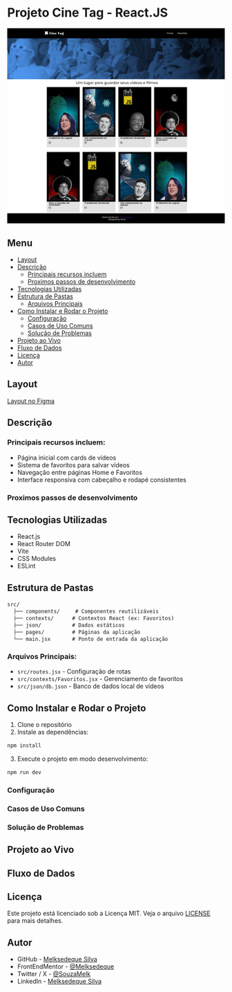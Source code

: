 # Projeto Cine Tag - React.JS

![Tela Principal](./screenshot/tela-principal.png)

## Menu

- [Layout](#layout)
- [Descrição](#descrição)
  - [Principais recursos incluem](#principais-recursos-incluem)
  - [Proximos passos de desenvolvimento](#proximos-passos-de-desenvolvimento)
- [Tecnologias Utilizadas](#tecnologias-utilizadas)
- [Estrutura de Pastas](#estrutura-de-pastas)
  - [Arquivos Principais](#arquivos-principais)
- [Como Instalar e Rodar o Projeto](#como-instalar-e-rodar-o-projeto)
  - [Configuração](#configuração)
  - [Casos de Uso Comuns](#casos-de-uso-comuns)
  - [Solução de Problemas](#solução-de-problemas)
- [Projeto ao Vivo](#projeto-ao-vivo)
- [Fluxo de Dados](#fluxo-de-dados)
- [Licença](#licença)
- [Autor](#autor)

## Layout

[Layout no Figma](<https://www.figma.com/design/VU8mCwoKVV6vS7s1FYV05m/React%3A-Praticando-React-com-Js-%7C-Cinetag-(Community)?node-id=12-2&p=f&t=tRyaWwMTakj5MTSU-0>)

## Descrição

### Principais recursos incluem:
- Página inicial com cards de vídeos
- Sistema de favoritos para salvar vídeos
- Navegação entre páginas Home e Favoritos
- Interface responsiva com cabeçalho e rodapé consistentes

### Proximos passos de desenvolvimento

## Tecnologias Utilizadas
- React.js
- React Router DOM
- Vite
- CSS Modules
- ESLint

## Estrutura de Pastas
```
src/
  ├── components/     # Componentes reutilizáveis
  ├── contexts/      # Contextos React (ex: Favoritos)
  ├── json/          # Dados estáticos
  ├── pages/         # Páginas da aplicação
  └── main.jsx       # Ponto de entrada da aplicação
```

### Arquivos Principais:
- `src/routes.jsx` - Configuração de rotas
- `src/contexts/Favoritos.jsx` - Gerenciamento de favoritos
- `src/json/db.json` - Banco de dados local de vídeos

## Como Instalar e Rodar o Projeto
1. Clone o repositório
2. Instale as dependências:
```bash
npm install
```
3. Execute o projeto em modo desenvolvimento:
```bash
npm run dev
```

### Configuração

### Casos de Uso Comuns

### Solução de Problemas

## Projeto ao Vivo

## Fluxo de Dados

## Licença

Este projeto está licenciado sob a Licença MIT. Veja o arquivo [LICENSE](https://github.com/Melksedeque/cine-tag-react?tab=MIT-1-ov-file) para mais detalhes.

## Autor

- GitHub - [Melksedeque Silva](https://github.com/Melksedeque/)
- FrontEndMentor - [@Melksedeque](https://www.frontendmentor.io/profile/Melksedeque)
- Twitter / X - [@SouzaMelk](https://x.com/SouzaMelk)
- LinkedIn - [Melksedeque Silva](https://www.linkedin.com/in/melksedeque-silva/)